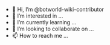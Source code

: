 - 👋 Hi, I’m @botworld-wiki-contributor
- 👀 I’m interested in ...
- 🌱 I’m currently learning ...
- 💞️ I’m looking to collaborate on ...
- 📫 How to reach me ...

<!---
botworld-wiki-contributor/botworld-wiki-contributor is a ✨ special ✨ repository because its `README.md` (this file) appears on your GitHub profile.
You can click the Preview link to take a look at your changes.
--->
